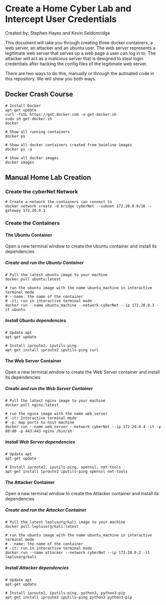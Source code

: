 # Create a Home Cyber Lab and Intercept User Credentials
Created by: Stephen Hayes and Kevin Seldomridge

This document will take you through creating three docker containers, a web server, an attacker and an ubuntu user. The web server represents a legitimate web server that serves up a web page a user can log in to. The attacker will act as a malicious server that is designed to steal login credentials after hacking the config files of the legitimate web server.

There are two ways to do this, manually or through the autmated code in this repository. We will show you both ways.
## Docker Crash Course
```
# Install Docker
apt-get update
curl -fsSL https://get.docker.com -o get-docker.sh
sudo sh get-docker.sh
docker

# Show all running containers
docker ps

# Show all docker containers created from baseline images
docker ps -a

# Show all docker images
docker images
```
## Manual Home Lab Creation
### Create the cyberNet Network
```
# Create a network the containers can connect to
docker network create -d bridge cyberNet --subnet 172.20.0.0/16 --gateway 172.20.0.1
```
### Create the Containers
#### The Ubuntu Container
Open a new terminal window to create the Ubuntu container and install its dependencies
##### Create and run the Ubuntu Container
```
# Pull the latest ubuntu image to your machine
docker pull ubuntu:latest

# run the ubuntu image with the name ubuntu_machine in interactive terminal mode
# --name: the name of the container
# -it: run in interactive terminal mode
docker run --name ubuntu_machine --network cyberNet --ip 172.20.0.3 -it ubuntu
```
##### Install Ubuntu dependencies
```
# Update apt
apt-get update

# Install iproute2, iputils-ping
apt-get install iproute2 iputils-ping curl
```
#### The Web Server Container
Open a new terminal window to create the Web Server container and install its dependencies
##### Create and run the Web Server Container
```
# Pull the latest nginx image to your machine
docker pull nginx:latest

# run the nginx image with the name web_server
# -it: Interactive terminal mode
# -p: map ports to host machine
docker run --name web_server --network cyberNet --ip 172.20.0.4 -it -p 80:80 -p 443:443 nginx /bin/sh
```
##### Install Web Server dependencies
```
# Update apt
apt-get update

# Install iproute2, iputils-ping, openssl, net-tools
apt-get install iproute2 iputils-ping openssl net-tools
```
#### The Attacker Container
Open a new terminal window to create the Attacker container and install its dependencies
##### Create and run the Attacker Container
```
# Pull the latest leplusorg/kali image to your machine
docker pull leplusorg/kali:latest

# run the ubuntu image with the name ubuntu_machine in interactive terminal mode
# --name: the name of the container
# -it: run in interactive terminal mode
docker run --name attacker --network cyberNet --ip 172.20.0.2 -it leplusorg/kali
```
##### Install Attacker dependencies
```
# Update apt
apt-get update

# Install iproute2, iputils-ping, python3, python3-pip
apt-get install iproute2 iputils-ping python3 python3-pip
```